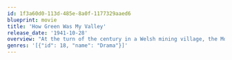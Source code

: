 ```yaml
---
id: 1f3a60d0-113d-485e-8a0f-1177329aaed6
blueprint: movie
title: 'How Green Was My Valley'
release_date: '1941-10-28'
overview: "At the turn of the century in a Welsh mining village, the Morgans (he stern, she gentle) raise coal-mining sons and hope their youngest will find a better life. Lots of atmosphere, very sentimental view of pre-union miners' lives. The film is based on the 1939 Richard Llewellyn novel of the same name."
genres: '[{"id": 18, "name": "Drama"}]'
---
```

